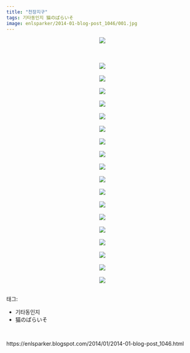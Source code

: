 ```yaml
---
title: "천장지구"
tags: 기타동인지 猫のぱらいそ
image: enlsparker/2014-01-blog-post_1046/001.jpg
---
```

<div class="article">
<div class="post-body entry-content" id="post-body-7097167047601125994" itemprop="description articleBody">
<div class="separator" style="clear: both; text-align: center;">
<a href="//3.bp.blogspot.com/-cK_f1Sbl5qo/UuymSdJESzI/AAAAAAAAQuk/l2mSUaLHHgs/s1600/001-igig0626.jpg" imageanchor="1" style="margin-left: 1em; margin-right: 1em;"><img border="0" src="{{ site.nasurl }}/enlsparker/2014-01-blog-post_1046/001-igig0626.jpg"/></a></div>
<br/>
<a name="more"></a><br/>
<br/>
<div class="separator" style="clear: both; text-align: center;">
<a href="//2.bp.blogspot.com/-_zwmthHwJ0s/UuymSVmYtSI/AAAAAAAAQug/r4D8p7Y1Trg/s1600/004-igig0626.jpg" imageanchor="1" style="margin-left: 1em; margin-right: 1em;"><img border="0" src="{{ site.nasurl }}/enlsparker/2014-01-blog-post_1046/004-igig0626.jpg"/></a></div>
<br/>
<div class="separator" style="clear: both; text-align: center;">
<a href="//4.bp.blogspot.com/-epLv_USA1QE/UuymSGHG0wI/AAAAAAAAQuc/mkXMuRs2U0M/s1600/005-igig0626.jpg" imageanchor="1" style="margin-left: 1em; margin-right: 1em;"><img border="0" src="{{ site.nasurl }}/enlsparker/2014-01-blog-post_1046/005-igig0626.jpg"/></a></div>
<br/>
<div class="separator" style="clear: both; text-align: center;">
<a href="//2.bp.blogspot.com/-M9YicH1Qf0s/UuymSxxUJ9I/AAAAAAAAQuw/02HvvuFuYPU/s1600/006-igig0626.jpg" imageanchor="1" style="margin-left: 1em; margin-right: 1em;"><img border="0" src="{{ site.nasurl }}/enlsparker/2014-01-blog-post_1046/006-igig0626.jpg"/></a></div>
<br/>
<div class="separator" style="clear: both; text-align: center;">
<a href="//2.bp.blogspot.com/-MDSr4XUt5NA/UuymTQjILbI/AAAAAAAAQu4/iG5hIxxsuD8/s1600/007-igig0626.jpg" imageanchor="1" style="margin-left: 1em; margin-right: 1em;"><img border="0" src="{{ site.nasurl }}/enlsparker/2014-01-blog-post_1046/007-igig0626.jpg"/></a></div>
<br/>
<div class="separator" style="clear: both; text-align: center;">
<a href="//3.bp.blogspot.com/-bTZsQnUFnRU/UuymTZkPDOI/AAAAAAAAQvE/ELoLyMnnBAE/s1600/008-igig0626.jpg" imageanchor="1" style="margin-left: 1em; margin-right: 1em;"><img border="0" src="{{ site.nasurl }}/enlsparker/2014-01-blog-post_1046/008-igig0626.jpg"/></a></div>
<br/>
<div class="separator" style="clear: both; text-align: center;">
<a href="//4.bp.blogspot.com/-uhRvdKjMxhA/UuymUNICg9I/AAAAAAAAQvQ/L39plKjIlLE/s1600/009-igig0626.jpg" imageanchor="1" style="margin-left: 1em; margin-right: 1em;"><img border="0" src="{{ site.nasurl }}/enlsparker/2014-01-blog-post_1046/009-igig0626.jpg"/></a></div>
<br/>
<div class="separator" style="clear: both; text-align: center;">
<a href="//1.bp.blogspot.com/-jy1Nm1lQmwg/UuymUFWJN4I/AAAAAAAAQvI/ZKmJJO3ZAFA/s1600/010-igig0626.jpg" imageanchor="1" style="margin-left: 1em; margin-right: 1em;"><img border="0" src="{{ site.nasurl }}/enlsparker/2014-01-blog-post_1046/010-igig0626.jpg"/></a></div>
<br/>
<div class="separator" style="clear: both; text-align: center;">
<a href="//4.bp.blogspot.com/-AQhsXARsSlE/UuymURW8mQI/AAAAAAAAQvg/s6CwxOTM96Q/s1600/011-igig0626.jpg" imageanchor="1" style="margin-left: 1em; margin-right: 1em;"><img border="0" src="{{ site.nasurl }}/enlsparker/2014-01-blog-post_1046/011-igig0626.jpg"/></a></div>
<br/>
<div class="separator" style="clear: both; text-align: center;">
<a href="//1.bp.blogspot.com/-LBBtBZ9AdA4/UuymU7JAwnI/AAAAAAAAQvc/oEiSfAVlDwk/s1600/012-igig0626.jpg" imageanchor="1" style="margin-left: 1em; margin-right: 1em;"><img border="0" src="{{ site.nasurl }}/enlsparker/2014-01-blog-post_1046/012-igig0626.jpg"/></a></div>
<br/>
<div class="separator" style="clear: both; text-align: center;">
<a href="//4.bp.blogspot.com/-9McNekSz6GM/UuymVDm5JeI/AAAAAAAAQvk/5oJpmGbH7ag/s1600/013-igig0626.jpg" imageanchor="1" style="margin-left: 1em; margin-right: 1em;"><img border="0" src="{{ site.nasurl }}/enlsparker/2014-01-blog-post_1046/013-igig0626.jpg"/></a></div>
<br/>
<div class="separator" style="clear: both; text-align: center;">
<a href="//1.bp.blogspot.com/-y4DnHRwZr-U/UuymVSPY46I/AAAAAAAAQwE/MqKt3yxWoFQ/s1600/014.jpg" imageanchor="1" style="margin-left: 1em; margin-right: 1em;"><img border="0" src="{{ site.nasurl }}/enlsparker/2014-01-blog-post_1046/014.jpg"/></a></div>
<br/>
<div class="separator" style="clear: both; text-align: center;">
<a href="//1.bp.blogspot.com/-YjmEw15geQw/UuymVkSRKWI/AAAAAAAAQv4/NhAeYTTnbeA/s1600/015.jpg" imageanchor="1" style="margin-left: 1em; margin-right: 1em;"><img border="0" src="{{ site.nasurl }}/enlsparker/2014-01-blog-post_1046/015.jpg"/></a></div>
<br/>
<div class="separator" style="clear: both; text-align: center;">
<a href="//1.bp.blogspot.com/-sRHrnQ6TApk/UuymV0MHPhI/AAAAAAAAQv0/aXQ_y5JEyRI/s1600/016%25281%2529.jpg" imageanchor="1" style="margin-left: 1em; margin-right: 1em;"><img border="0" src="{{ site.nasurl }}/enlsparker/2014-01-blog-post_1046/016%25281%2529.jpg"/></a></div>
<br/>
<div class="separator" style="clear: both; text-align: center;">
<a href="//3.bp.blogspot.com/-DhcFTDiWmNk/UuymWcZgcLI/AAAAAAAAQwM/XnhN9h2r5F4/s1600/017.jpg" imageanchor="1" style="margin-left: 1em; margin-right: 1em;"><img border="0" src="{{ site.nasurl }}/enlsparker/2014-01-blog-post_1046/017.jpg"/></a></div>
<br/>
<div class="separator" style="clear: both; text-align: center;">
<a href="//4.bp.blogspot.com/-Pb7t3ZI0jnM/UuymWua3nTI/AAAAAAAAQwQ/vNltamq8fWM/s1600/018%25281%2529.jpg" imageanchor="1" style="margin-left: 1em; margin-right: 1em;"><img border="0" src="{{ site.nasurl }}/enlsparker/2014-01-blog-post_1046/018%25281%2529.jpg"/></a></div>
<br/>
<div class="separator" style="clear: both; text-align: center;">
<a href="//4.bp.blogspot.com/-sWt5PnB8LdU/UuymW_t0UaI/AAAAAAAAQwU/bW27W6oObrM/s1600/019.jpg" imageanchor="1" style="margin-left: 1em; margin-right: 1em;"><img border="0" src="{{ site.nasurl }}/enlsparker/2014-01-blog-post_1046/019.jpg"/></a></div>
<br/>
<div class="separator" style="clear: both; text-align: center;">
<a href="//2.bp.blogspot.com/-AH6fguoWMKc/UuymXBnYDOI/AAAAAAAAQwg/n5IydiPUgK4/s1600/020.jpg" imageanchor="1" style="margin-left: 1em; margin-right: 1em;"><img border="0" src="{{ site.nasurl }}/enlsparker/2014-01-blog-post_1046/020.jpg"/></a></div>
<br/>
<div class="separator" style="clear: both; text-align: center;">
<a href="//2.bp.blogspot.com/-Fdwxz4oe_dg/UuymX7VaSYI/AAAAAAAAQwk/9_42RPIdcAg/s1600/021.jpg" imageanchor="1" style="margin-left: 1em; margin-right: 1em;"><img border="0" src="{{ site.nasurl }}/enlsparker/2014-01-blog-post_1046/021.jpg"/></a></div>
<br/>
<div style="clear: both;"></div>
</div></div><div class="tagTrail">
<p>태그: </p>
<ul>
<li>기타동인지</li>
<li>猫のぱらいそ</li>
</ul>
</div>
<br/>
<p id="refer">https://enlsparker.blogspot.com/2014/01/2014-01-blog-post_1046.html</p>
<br/>
